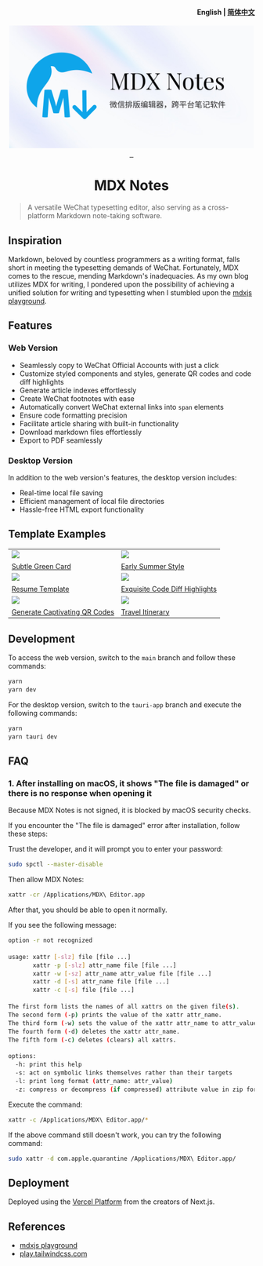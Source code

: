 <h4 align="right"><strong>English</strong> | <a href="https://github.com/maqi1520/mdx-notes/blob/tauri-app/README_CN.md">简体中文</a></h4>

<div align="center">
<a href="https://mdxnotes.com/">
<img width="500" src="./public/social-card.jpg"/>
</a>
</div>
<div align="center"> <a href="https://github.com/maqi1520/mdx-notes/actions">
    <img src="https://github.com/maqi1520/mdx-notes/actions/workflows/release.yml/badge.svg" alt="">
  </a>
  <a href="https://github.com/maqi1520/mdx-notes/releases">
    <img src="https://img.shields.io/github/downloads/maqi1520/mdx-notes/total.svg" alt="">
  </a>
  <a href="https://github.com/maqi1520/mdx-notes/releases/latest">
    <img src="https://img.shields.io/github/release/maqi1520/mdx-notes.svg" alt="">
  </a>
</div>
<h1 align="center">MDX Notes</h1>

> A versatile WeChat typesetting editor, also serving as a cross-platform Markdown note-taking software.

## Inspiration

Markdown, beloved by countless programmers as a writing format, falls short in meeting the typesetting demands of WeChat. Fortunately, MDX comes to the rescue, mending Markdown's inadequacies. As my own blog utilizes MDX for writing, I pondered upon the possibility of achieving a unified solution for writing and typesetting when I stumbled upon the [mdxjs playground](https://mdxjs.com/playground/).

## Features

### Web Version

- Seamlessly copy to WeChat Official Accounts with just a click
- Customize styled components and styles, generate QR codes and code diff highlights
- Generate article indexes effortlessly
- Create WeChat footnotes with ease
- Automatically convert WeChat external links into `span` elements
- Ensure code formatting precision
- Facilitate article sharing with built-in functionality
- Download markdown files effortlessly
- Export to PDF seamlessly

### Desktop Version

In addition to the web version's features, the desktop version includes:

- Real-time local file saving
- Efficient management of local file directories
- Hassle-free HTML export functionality

## Template Examples

<table>
<tr>
    <td><img src="https://user-images.githubusercontent.com/9312044/262275142-ce7f3e70-cbad-449e-999e-4cba33f75000.png"/></td>
    <td><img src="https://user-images.githubusercontent.com/9312044/262275149-3310abc1-5a6d-45cb-aa9a-3359381ec429.png"/></td>
</tr> 
<tr>
    <td><a href="https://mdxnotes.com/64b51328337a9f4db79fe677" >Subtle Green Card</a></td>
    <td><a href="https://mdxnotes.com/64c0fca121821b2af589cf6e">Early Summer Style</a></td>
</tr> 
<tr>
  <td><img src="https://user-images.githubusercontent.com/9312044/262275160-41c30692-b554-4da6-bcc7-3fb00169ed5d.png"/></td>
  <td><img src="https://user-images.githubusercontent.com/9312044/262275117-fdf35fe4-0b70-45ad-995d-b6622586c6d8.png"/></td>
</tr>
<tr>
  <td><a href="https://mdxnotes.com/624688ccb6fe2900015728ac">Resume Template</a></td>
  <td><a href="https://mdxnotes.com/625550658cc5730001809f0c">Exquisite Code Diff Highlights</a></td>
</tr>
<tr>
    <td><img src="https://user-images.githubusercontent.com/9312044/262275165-766ff817-7c09-4288-b8dd-55d7424c2fd6.png"/></td>
    <td><img src="https://user-images.githubusercontent.com/9312044/262275168-6dd4b05c-a604-4ab1-abe3-b2d2dc759d8e.png"/></td>
</tr> 
<tr>
    <td><a href="https://mdxnotes.com/6492ae0109e298c79055dfab">Generate Captivating QR Codes</a></td>
    <td><a href="https://mdxnotes.com/6492aa37f5cf3a54f14493a8">Travel Itinerary</a></td>
</tr> 
</table>

## Development

To access the web version, switch to the `main` branch and follow these commands:

```bash
yarn
yarn dev
```

For the desktop version, switch to the `tauri-app` branch and execute the following commands:

```bash
yarn
yarn tauri dev
```

## FAQ

### 1. After installing on macOS, it shows "The file is damaged" or there is no response when opening it

Because MDX Notes is not signed, it is blocked by macOS security checks.

If you encounter the "The file is damaged" error after installation, follow these steps:

Trust the developer, and it will prompt you to enter your password:

```bash
sudo spctl --master-disable
```

Then allow MDX Notes:

```bash
xattr -cr /Applications/MDX\ Editor.app
```

After that, you should be able to open it normally.

If you see the following message:

```sh
option -r not recognized

usage: xattr [-slz] file [file ...]
       xattr -p [-slz] attr_name file [file ...]
       xattr -w [-sz] attr_name attr_value file [file ...]
       xattr -d [-s] attr_name file [file ...]
       xattr -c [-s] file [file ...]

The first form lists the names of all xattrs on the given file(s).
The second form (-p) prints the value of the xattr attr_name.
The third form (-w) sets the value of the xattr attr_name to attr_value.
The fourth form (-d) deletes the xattr attr_name.
The fifth form (-c) deletes (clears) all xattrs.

options:
  -h: print this help
  -s: act on symbolic links themselves rather than their targets
  -l: print long format (attr_name: attr_value)
  -z: compress or decompress (if compressed) attribute value in zip format
```

Execute the command:

```bash
xattr -c /Applications/MDX\ Editor.app/*
```

If the above command still doesn't work, you can try the following command:

```bash
sudo xattr -d com.apple.quarantine /Applications/MDX\ Editor.app/
```

## Deployment

Deployed using the [Vercel Platform](https://vercel.com/import?utm_medium=default-template&filter=next.js&utm_source=create-next-app&utm_campaign=create-next-app-readme) from the creators of Next.js.

## References

- [mdxjs playground](https://mdxjs.com/playground/)
- [play.tailwindcss.com](https://play.tailwindcss.com/)
